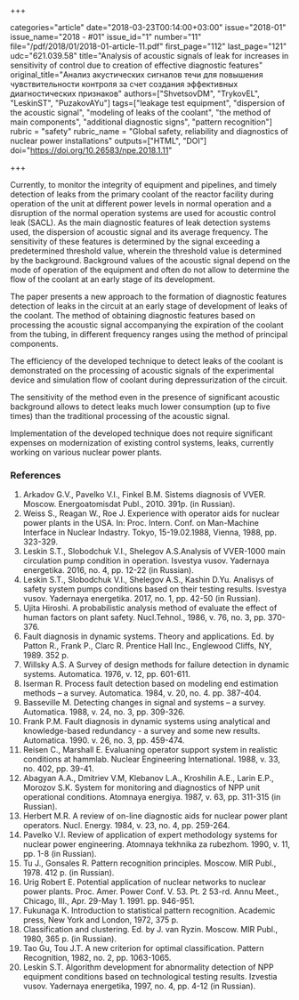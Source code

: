 +++

categories="article"
date="2018-03-23T00:14:00+03:00"
issue="2018-01"
issue_name="2018 - #01"
issue_id="1"
number="11"
file="/pdf/2018/01/2018-01-article-11.pdf"
first_page="112"
last_page="121"
udc="621.039.58"
title="Analysis of acoustic signals of leak for increases in sensitivity of control due to creation of effective diagnostic features"
original_title="Анализ акустических сигналов течи для повышения чувствительности контроля за счет создания эффективных диагностических признаков"
authors=["ShvetsovDM", "TrykovEL", "LeskinST", "PuzakovAYu"]
tags=["leakage test equipment", "dispersion of the acoustic signal", "modeling of leaks of the coolant", "the method of main components", "additional diagnostic signs", "pattern recognition"]
rubric = "safety"
rubric_name = "Global safety, reliability and diagnostics of nuclear power installations"
outputs=["HTML", "DOI"]
doi="https://doi.org/10.26583/npe.2018.1.11"

+++

Currently, to monitor the integrity of equipment and pipelines, and timely detection of leaks from the primary coolant of the reactor facility during operation of the unit at different power levels in normal operation and a disruption of the normal operation systems are used for acoustic control leak (SACL). As the main diagnostic features of leak detection systems used, the dispersion of acoustic signal and its average frequency. The sensitivity of these features is determined by the signal exceeding a predetermined threshold value, wherein the threshold value is determined by the background. Background values of the acoustic signal depend on the mode of operation of the equipment and often do not allow to determine the flow of the coolant at an early stage of its development.

The paper presents a new approach to the formation of diagnostic features detection of leaks in the circuit at an early stage of development of leaks of the coolant. The method of obtaining diagnostic features based on processing the acoustic signal accompanying the expiration of the coolant from the tubing, in different frequency ranges using the method of principal components.

The efficiency of the developed technique to detect leaks of the coolant is demonstrated on the processing of acoustic signals of the experimental device and simulation flow of coolant during depressurization of the circuit.

The sensitivity of the method even in the presence of significant acoustic background allows to detect leaks much lower consumption (up to five times) than the traditional processing of the acoustic signal.

Implementation of the developed technique does not require significant expenses on modernization of existing control systems, leaks, currently working on various nuclear power plants.

### References

1. Arkadov G.V., Pavelko V.I., Finkel B.M. Sistems diagnosis of VVER. Moscow. Energoatomisdat Publ., 2010. 391p. (in Russian).
2. Weiss S., Reagan W., Roe J. Experience with operator aids for nuclear power plants in the USA. In: Proc. Intern. Conf. on Man-Machine Interface in Nuclear Indastry. Tokyo, 15-19.02.1988, Vienna, 1988, pp. 323-329.
3. Leskin S.T., Slobodchuk V.I., Shelegov A.S.Analysis of VVER-1000 main circulation pump condition in operation. Isvestya vusov. Yadernaya energetika. 2016, no. 4, pp. 12-22 (in Russian).
4. Leskin S.T., Slobodchuk V.I., Shelegov A.S., Kashin D.Yu. Analisys of safety system pumps conditions based on their testing results. Isvestya vusov. Yadernaya energetika. 2017, no. 1, pp. 42-50 (in Russian).
5. Ujita Hiroshi. A probabilistic analysis method of evaluate the effect of human factors on plant safety. Nucl.Tehnol., 1986, v. 76, no. 3, pp. 370-376.
6. Fault diagnosis in dynamic systems. Theory and applications. Ed. by Patton R., Frank P., Clarc R. Prentice Hall Inc., Englewood Cliffs, NY, 1989. 352 p.
7. Willsky A.S. A Survey of design methods for failure detection in dynamic systems. Automatica. 1976, v. 12, pp. 601-611.
8. Iserman R. Process fault detection based on modeling end estimation methods – a survey. Automatica. 1984, v. 20, no. 4. pp. 387-404.
9. Basseville M. Detecting changes in signal and systems – a survey. Automatica. 1988, v. 24, no. 3, pp. 309-326.
10. Frank P.M. Fault diagnosis in dynamic systems using analytical and knowledge-based redundancy - a survey and some new results. Automatica. 1990. v. 26, no. 3, pp. 459-474.
11. Reisen C., Marshall E. Evaluaning operator support system in realistic conditions at hammlab. Nuclear Engineering International. 1988, v. 33, no. 402, pp. 39-41.
12. Abagyan A.A., Dmitriev V.M, Klebanov L.A., Kroshilin A.E., Larin E.P., Morozov S.K. System for monitoring and diagnostics of NPP unit operational conditions. Atomnaya energiya. 1987, v. 63, pp. 311-315 (in Russian).
13. Herbert M.R. A review of on-line diagnostic aids for nuclear power plant operators. Nucl. Energy. 1984, v. 23, no. 4, pp. 259-264.
14. Pavelko V.I. Review of application of expert methodology systems for nuclear power engineering. Atomnaya tekhnika za rubezhom. 1990, v. 11, pp. 1-8 (in Russian).
15. Tu J., Gonsales R. Pattern recognition principles. Moscow. MIR Publ., 1978. 412 p. (in Russian).
16. Urig Robert E. Potential application of nuclear networks to nuclear power plants. Proc. Amer. Power Conf. V. 53. Pt. 2 53-rd. Annu Meet., Chicago, III., Apr. 29-May 1. 1991. pp. 946-951.
17. Fukunaga K. Introduction to statistical pattern recognition. Academic press, New York and London, 1972, 375 p.
18. Classification and clustering. Ed. by J. van Ryzin. Moscow. MIR Publ., 1980, 365 p. (in Russian).
19. Tao Gu, Tou J.T. A new criterion for optimal classification. Pattern Recognition, 1982, no. 2, pp. 1063-1065.
20. Leskin S.T. Algorithm development for abnormality detection of NPP equipment conditions based on technological testing results. Izvestia vusov. Yadernaya energetika, 1997, no. 4, pp. 4-12 (in Russian).